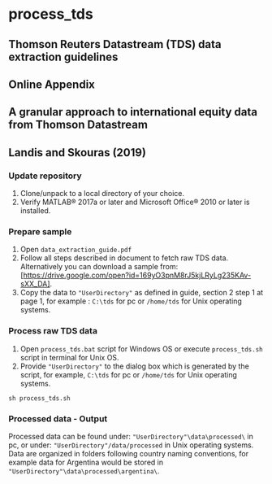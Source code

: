 # process_tds

## Thomson Reuters Datastream (TDS) data extraction guidelines 
## Online Appendix 
## A granular approach to international equity data from Thomson Datastream
## Landis and Skouras (2019)

### Update repository

1. Clone/unpack to a local directory of your choice. 
3. Verify MATLAB® 2017a or later and Microsoft Office® 2010 or later is installed. 

### Prepare sample 

1. Open `data_extraction_guide.pdf`
2. Follow all steps described in document to fetch raw TDS data. Alternatively you can download a sample from: [https://drive.google.com/open?id=169yO3pnM8rJ5kjLRyLg235KAv-sXX_DA].
3. Copy the data to `"UserDirectory"` as defined in guide, section 2 step 1 at page 1, for example : `C:\tds` for pc or `/home/tds` for Unix operating systems. 

### Process raw TDS data

1. Open `process_tds.bat` script for Windows OS or execute `process_tds.sh` script in terminal for Unix OS. 
2. Provide `"UserDirectory"` to the dialog box which is generated by the script, for example, `C:\tds` for pc or `/home/tds` for Unix operating systems. 
```
sh process_tds.sh
```
### Processed data - Output

Processed data can be found under: `"UserDirectory"\data\processed\` in pc, or under: `"UserDirectory"/data/processed` in Unix operating systems. 
   Data are organized in folders following country naming conventions, for example data for Argentina would be stored in `"UserDirectory"\data\processed\argentina\`.
